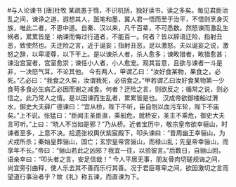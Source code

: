 #与人论谏书
[唐]杜牧
某疏愚于惰，不识机括，独好读书，读之多矣。每见君臣治乱之间，谏诤之道，遐想其人，舐笔和墨，冀人君一悟而至于治平，不悟则烹身灭族，唯此二者，不思中道。自秦、汉以来，凡千百辈，不可悉数。然怒谏而激乱生祸者，累累皆是：纳谏而悔过行道者，不能百一。何者？皆以辞语迂险，指射丑恶，致使然也。夫迂险之言，近于诞妄；指射丑恶，足以激怒。夫以诞妄之说，激怒之辞，以卑凌尊，以下干上。是以谏杀人者，杀人愈多；谏畋猎者，畋猎愈甚；谏治宫室者，宫室愈崇；谏任小人者，小人愈宠。观其旨意，且欲与谏者一斗是非，一决怒气耳，不论其他。
今有两人，甲谓乙曰：“汝好食某物，果食之，必死。”乙必曰：“我食之久矣，汝谓我死，必倍食之。”甲若谓乙曰汝好食某物第一少食苟多食必生病乙必因而谢之减食。何者？迂险之言，则欲反之；循常之说，则必信之。此乃常人之情。是以因谏而生乱者，累累皆是也。
汉成帝欲御楼船过渭水，御史大夫薛广德谏曰：“宜从桥，陛下不听，臣自刎以血污车轮，陛下不庙矣。”上不说。张猛曰：“臣闻主圣臣直，乘船危，就桥安，圣主不乘危，御史大夫言可听。”上曰：“晓人不当如是邪？”乃从桥。近者宝历中，敬宗皇帝欲幸骊山，时谏者至多，上意不决。拾遗张权輿伏紫宸殿下，叩头谏曰：“昔周幽王幸骊山，为犬戎所杀；秦始皇葬骊山，国亡；玄宗皇帝宫骊山，而禄山乱；先皇帝幸骊山，而享年不长。”帝曰：“骊山若此之凶邪？我宜一往，以验彼言。”后数日，自骊山回，语亲幸曰：“叩头者之言，安足信哉！”
今人平居无事，朋友骨肉切磋规诲之间，尚宜旁引曲释，使人乐去其不善而乐行其善。况于君臣尊卑之间，欲因激切之言而望道行事治者乎？故《礼》称五谏，而直谏为下。